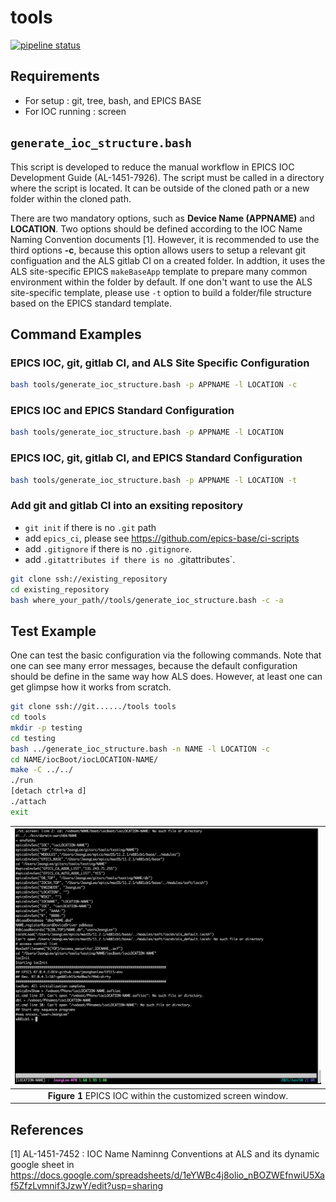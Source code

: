 # tools

[![pipeline status](https://git.als.lbl.gov/alsu/tools/badges/master/pipeline.svg)](https://git.als.lbl.gov/alsu/tools/-/commits/master) 

## Requirements

* For setup : git, tree, bash, and EPICS BASE
* For IOC running : screen

## `generate_ioc_structure.bash`

This script is developed to reduce the manual workflow in EPICS IOC Development Guide (AL-1451-7926). The script must be called in a directory where the script is located. It can be outside of the cloned path or a new folder within the cloned path.

There are two mandatory options, such as **Device Name (APPNAME)** and **LOCATION**. Two options should be defined according to the IOC Name Naming Convention documents [1].
However, it is recommended to use the third options **-c**, because this option allows users to setup a relevant git configuation and the ALS gitlab CI on a created folder.
In addtion, it uses the ALS site-specific EPICS `makeBaseApp` template to prepare many common environment within the folder by default. If one don't want to use the ALS site-specific template, please use `-t` option to build a folder/file structure based on the EPICS standard template.

## Command Examples

### EPICS IOC, git, gitlab CI, and ALS Site Specific Configuration

```bash
bash tools/generate_ioc_structure.bash -p APPNAME -l LOCATION -c
```

### EPICS IOC and EPICS Standard Configuration

```bash
bash tools/generate_ioc_structure.bash -p APPNAME -l LOCATION
```

### EPICS IOC, git, gitlab CI, and EPICS Standard Configuration

```bash
bash tools/generate_ioc_structure.bash -p APPNAME -l LOCATION -t
```

### Add git and gitlab CI into an exsiting repository

* `git init` if there is no `.git` path
* add `epics_ci`, please see https://github.com/epics-base/ci-scripts
* add `.gitignore` if there is no `.gitignore`.
* add `.gitattributes if there is no `.gitattributes`.

```bash
git clone ssh://existing_repository
cd existing_repository
bash where_your_path//tools/generate_ioc_structure.bash -c -a
```

## Test Example

One can test the basic configuration via the following commands. Note that one can see many error messages, because the default configuration should be define in the same way how ALS does.
However, at least one can get glimpse how it works from scratch.

```bash
git clone ssh://git....../tools tools
cd tools
mkdir -p testing
cd testing
bash ../generate_ioc_structure.bash -n NAME -l LOCATION -c
cd NAME/iocBoot/iocLOCATION-NAME/
make -C ../../
./run
[detach ctrl+a d]
./attach
exit
```

|![TestExample](docs/TestExample.png)|
| :---: |
|**Figure 1** EPICS IOC within the customized screen window.|


## References

[1] AL-1451-7452 : IOC Name Naminng Conventions at ALS and its dynamic google sheet in https://docs.google.com/spreadsheets/d/1eYWBc4j8olio_nBOZWEfnwiU5Xaf5ZfzLvmnif3JzwY/edit?usp=sharing
